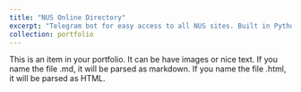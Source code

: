 ```yaml
---
title: "NUS Online Directory"
excerpt: "Telegram bot for easy access to all NUS sites. Built in Python<br/><img src='/images/portfolio-nus-online-dir.png'>"
collection: portfolio
---
```


This is an item in your portfolio. It can be have images or nice text. If you name the file .md, it will be parsed as markdown. If you name the file .html, it will be parsed as HTML. 
